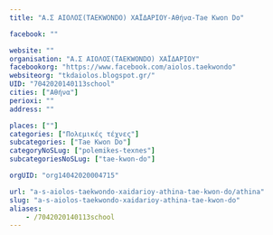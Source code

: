 ```yaml
---
title: "Α.Σ ΑΙΟΛΟΣ(ΤΑΕΚWONDO) ΧΑΪΔΑΡΙΟΥ-Αθήνα-Tae Kwon Do"

facebook: ""

website: ""
organisation: "Α.Σ ΑΙΟΛΟΣ(ΤΑΕΚWONDO) ΧΑΪΔΑΡΙΟΥ"
facebookorg: "https://www.facebook.com/aiolos.taekwondo"
websiteorg: "tkdaiolos.blogspot.gr/"
UID: "7042020140113school"
cities: ["Αθήνα"]
perioxi: ""
address: ""

places: [""]
categories: ["Πολεμικές τέχνες"]
subcategories: ["Tae Kwon Do"]
categoryNoSLug: ["polemikes-texnes"]
subcategoriesNoSLug: ["tae-kwon-do"]

orgUID: "org14042020004715"

url: "a-s-aiolos-taekwondo-xaidarioy-athina-tae-kwon-do/athina"
slug: "a-s-aiolos-taekwondo-xaidarioy-athina-tae-kwon-do"
aliases:
    - /7042020140113school
---
```





